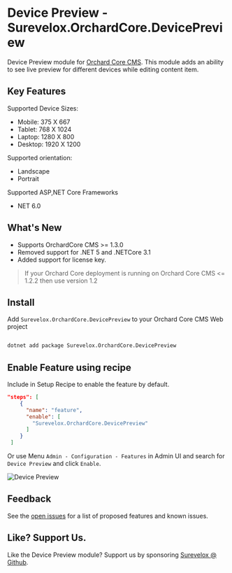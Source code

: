# Device Preview - Surevelox.OrchardCore.DevicePreview

Device Preview module for [Orchard Core CMS](https://github.com/OrchardCMS/OrchardCore). This module adds an ability to see live preview for different devices while editing content item.

## Key Features

Supported Device Sizes:
- Mobile: 375 X 667
- Tablet: 768 X 1024
- Laptop: 1280 X 800
- Desktop: 1920 X 1200

Supported orientation:
- Landscape
- Portrait

Supported ASP,NET Core Frameworks
- NET 6.0

## What's New 
- Supports OrchardCore CMS >= 1.3.0
- Removed support for .NET 5 and .NETCore 3.1
- Added support for license key. 
 
> If your Orchard Core deployment is running on Orchard Core CMS <= 1.2.2 then use version 1.2



## Install

Add `Surevelox.OrchardCore.DevicePreview` to your Orchard Core CMS Web project



```bash

dotnet add package Surevelox.OrchardCore.DevicePreview

```


## Enable Feature using recipe

Include in Setup Recipe to enable the feature by default.


```json
"steps": [
    {
      "name": "feature",
      "enable": [
        "Surevelox.OrchardCore.DevicePreview"
      ]
    }
 ]
```

Or use Menu `Admin - Configuration - Features` in Admin UI and search for `Device Preview` and click `Enable`.

![Device Preview](https://raw.githubusercontent.com/surevelox/OrchardCore.Modules/master/DevicePreview/images/screen-1.gif)

## Feedback
See the [open issues](https://github.com/surevelox/OrchardCore.Modules/issues) for a list of proposed features and known issues.


## Like?  Support Us.

Like the Device Preview module? Support us by sponsoring  [Surevelox @ Github](https://github.com/sponsors/surevelox).  